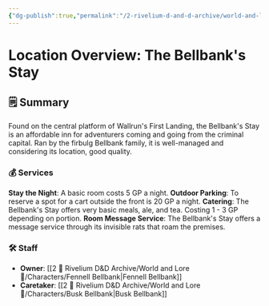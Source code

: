 ```yaml
---
{"dg-publish":true,"permalink":"/2-rivelium-d-and-d-archive/world-and-lore/establishments/the-bellybank-s-stay/","created":"2025-06-24T01:52:57.360+02:00","updated":"2025-07-03T12:12:43.075+02:00"}
---
```


# Location Overview: The Bellbank's Stay
## 🗒️ Summary

Found on the central platform of Wallrun's First Landing, the Bellbank's Stay is an affordable inn for adventurers coming and going from the criminal capital. Ran by the firbulg Bellbank family, it is well-managed and considering its location, good quality.
### 💰 Services

**Stay the Night**: A basic room costs 5 GP a night.
**Outdoor Parking**: To reserve a spot for a cart outside the front is 20 GP a night.
**Catering**: The Bellbank's Stay offers very basic meals, ale, and tea. Costing 1 - 3 GP depending on portion.
**Room Message Service**: The Bellbank's Stay offers a message service through its invisible rats that roam the premises.
### 🛠️ Staff

- **Owner**: [[2 🎲 Rivelium D&D Archive/World and Lore 📜/Characters/Fennell Bellbank\|Fennell Bellbank]]
- **Caretaker**: [[2 🎲 Rivelium D&D Archive/World and Lore 📜/Characters/Busk Bellbank\|Busk Bellbank]]